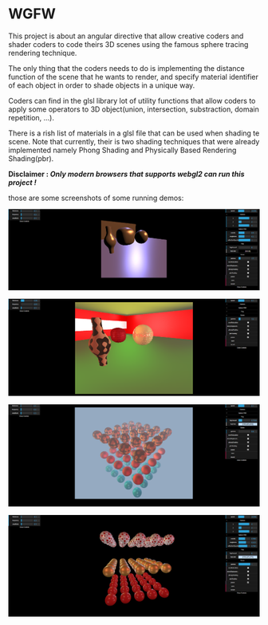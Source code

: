 # WGFW

This project is about an angular directive that allow creative coders and shader coders to code theirs 3D scenes using the famous sphere tracing rendering technique. 

The only thing that the coders needs to do is implementing the distance function of the scene that he wants to render, and specify material identifier of each object in order to shade objects in a unique way.

Coders can find in the glsl library lot of utility functions that allow coders to apply some operators to 3D object(union, intersection, substraction, domain repetition, ...).

There is a rish list of materials in a glsl file that can be used when shading te scene. Note that currently, their is two shading techniques that were already implemented namely Phong Shading and Physically Based Rendering Shading(pbr).

**Disclaimer : _Only modern browsers that supports webgl2 can run this project !_**

those are some screenshots of some running demos:

![wgfw1](images/wgfw1.PNG)

![wgfw1](images/wgfw2.PNG)

![wgfw1](images/wgfw3.PNG)

![wgfw1](images/wgfw4.PNG)
